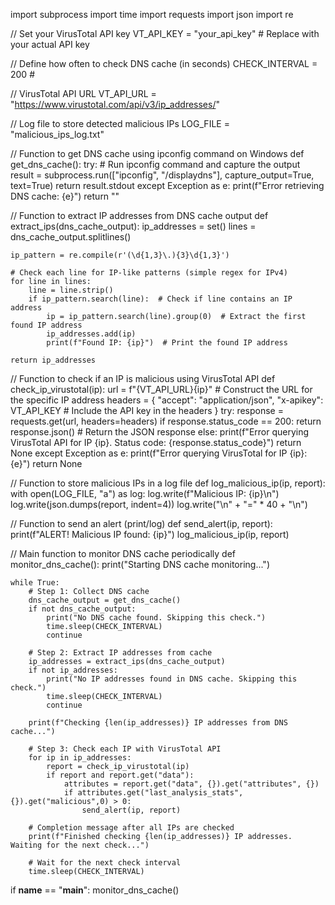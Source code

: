 import subprocess
import time
import requests
import json
import re

// Set your VirusTotal API key
VT_API_KEY = "your_api_key"  # Replace with your actual API key

// Define how often to check DNS cache (in seconds)
CHECK_INTERVAL = 200  # 

// VirusTotal API URL
VT_API_URL = "https://www.virustotal.com/api/v3/ip_addresses/"

// Log file to store detected malicious IPs
LOG_FILE = "malicious_ips_log.txt"


// Function to get DNS cache using ipconfig command on Windows
def get_dns_cache():
    try:
        # Run ipconfig command and capture the output
        result = subprocess.run(["ipconfig", "/displaydns"], capture_output=True, text=True)
        return result.stdout
    except Exception as e:
        print(f"Error retrieving DNS cache: {e}")
        return ""


// Function to extract IP addresses from DNS cache output
def extract_ips(dns_cache_output):
    ip_addresses = set()
    lines = dns_cache_output.splitlines()

    ip_pattern = re.compile(r'(\d{1,3}\.){3}\d{1,3}')

    # Check each line for IP-like patterns (simple regex for IPv4)
    for line in lines:
        line = line.strip()
        if ip_pattern.search(line):  # Check if line contains an IP address
            ip = ip_pattern.search(line).group(0)  # Extract the first found IP address
            ip_addresses.add(ip)
            print(f"Found IP: {ip}")  # Print the found IP address

    return ip_addresses


// Function to check if an IP is malicious using VirusTotal API
def check_ip_virustotal(ip):
    url = f"{VT_API_URL}{ip}"  # Construct the URL for the specific IP address
    headers = {
        "accept": "application/json",
        "x-apikey": VT_API_KEY  # Include the API key in the headers
    }
    try:
        response = requests.get(url, headers=headers)
        if response.status_code == 200:
            return response.json()  # Return the JSON response
        else:
            print(f"Error querying VirusTotal API for IP {ip}. Status code: {response.status_code}")
            return None
    except Exception as e:
        print(f"Error querying VirusTotal for IP {ip}: {e}")
        return None


// Function to store malicious IPs in a log file
def log_malicious_ip(ip, report):
    with open(LOG_FILE, "a") as log:
        log.write(f"Malicious IP: {ip}\n")
        log.write(json.dumps(report, indent=4))
        log.write("\n" + "=" * 40 + "\n")


// Function to send an alert (print/log)
def send_alert(ip, report):
    print(f"ALERT! Malicious IP found: {ip}")
    log_malicious_ip(ip, report)


// Main function to monitor DNS cache periodically
def monitor_dns_cache():
    print("Starting DNS cache monitoring...")

    while True:
        # Step 1: Collect DNS cache
        dns_cache_output = get_dns_cache()
        if not dns_cache_output:
            print("No DNS cache found. Skipping this check.")
            time.sleep(CHECK_INTERVAL)
            continue

        # Step 2: Extract IP addresses from cache
        ip_addresses = extract_ips(dns_cache_output)
        if not ip_addresses:
            print("No IP addresses found in DNS cache. Skipping this check.")
            time.sleep(CHECK_INTERVAL)
            continue

        print(f"Checking {len(ip_addresses)} IP addresses from DNS cache...")

        # Step 3: Check each IP with VirusTotal API
        for ip in ip_addresses:
            report = check_ip_virustotal(ip)
            if report and report.get("data"):
                attributes = report.get("data", {}).get("attributes", {})
                if attributes.get("last_analysis_stats", {}).get("malicious",0) > 0:                                             
                    send_alert(ip, report)

        # Completion message after all IPs are checked
        print(f"Finished checking {len(ip_addresses)} IP addresses. Waiting for the next check...")

        # Wait for the next check interval
        time.sleep(CHECK_INTERVAL)


if __name__ == "__main__":
    monitor_dns_cache()
